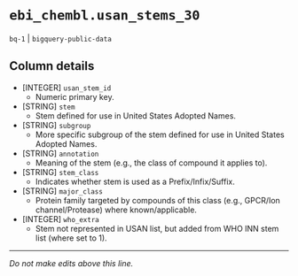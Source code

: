 # `ebi_chembl.usan_stems_30`
`bq-1` | `bigquery-public-data`

## Column details
* [INTEGER]   `usan_stem_id`
  - Numeric primary key.
* [STRING]    `stem`
  - Stem defined for use in United States Adopted Names.
* [STRING]    `subgroup`
  - More specific subgroup of the stem defined for use in United States Adopted Names.
* [STRING]    `annotation`
  - Meaning of the stem (e.g., the class of compound it applies to).
* [STRING]    `stem_class`
  -  Indicates whether stem is used as a Prefix/Infix/Suffix.
* [STRING]    `major_class`
  -  Protein family targeted by compounds of this class (e.g., GPCR/Ion channel/Protease) where known/applicable.
* [INTEGER]   `who_extra`
  - Stem not represented in USAN list, but added from WHO INN stem list (where set to 1).

-------------------------------------------------------------------------------
*Do not make edits above this line.*
